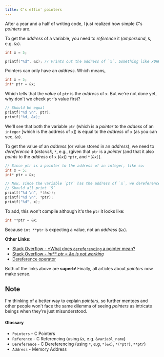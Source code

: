 ```yaml
---
title: C's effin' pointers
---
```


After a year and a half of writing code, I just realized how simple *C*'s *pointers* are.

To get the *address* of a variable, you need to *reference* it (*ampersand*, `&`, e.g. `&x`).

```c
int x = 5;

printf("%d", &x); // Prints out the address of `x`. Something like x0WHATEVER
```

Pointers can only have an *address*. Which means,

```c
int x = 5;
int* ptr = &x;
```

Which tells that the *value* of `ptr` is the *address* of `x`. But we're not done yet, why don't we check `ptr`'s value first?

```c
// Should be equal
printf("%d \n", ptr);
printf("%d, &x);
```

We'll see that both the variable `ptr` (which is a *pointer* to the *addess* of an `integer` [which is the address of `x`]) is equal to the *address* of `x` (as you can see, `&x`).

To get the value of an *address* (or value stored in an *address*), we need to *dereference* it (*asterisk*, `*`, e.g., (given that `ptr` is a *pointer* (and that it also *points* to the *address* of `x` (`&x`)) `*ptr`, and `*(&x)`).

```c
// Since ptr is a pointer to the address of an integer, like so:
int x = 5;
int* ptr = &x;

// Now, since the variable `ptr` has the address of `x`, we dereference it to get the value
// Should all print `5`
printf("%d \n", *(&x));
printf("%d \n", *ptr);
printf("%d", x);
```

To add, this won't compile although it's the `ptr` it looks like:

```c
int **ptr = &x;
```

Because `int **ptr` is expecting a value, not an *address* (`&x`).

**Other Links**:

- [Stack Overflow - *What does `dereferencing` a pointer mean?](http://stackoverflow.com/questions/4955198/what-does-dereferencing-a-pointer-mean)
- [Stack Overflow - *int*\*\* *ptr = &x is not working*](http://stackoverflow.com/questions/27453461/warning-format-d-expects-argument-of-type-int-but-argument-2-has-type-in)
- [Dereference operator](http://en.wikipedia.org/wiki/Dereference_operator)

Both of the links above are **superb**! Finally, all articles about *pointers* now make sense.

## Note

I'm thinking of a better way to explain *pointers*, so further mentees and other people won't face the same dilemma of seeing *pointers* as intricate beings when they're just misunderstood.

#### Glossary 

- `Pointers` - C Pointers
- `Reference` - C Referencing (using `&x`, e.g. `&variabl_name`)
- `Dereference` - C Dereferencing (using `*`, e.g, `*(&x)`, `*(*ptr)`, `**ptr`)
- `Address` - Memory Address
